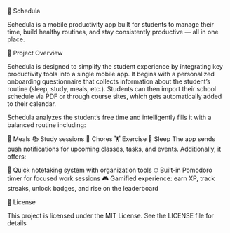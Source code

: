📅 Schedula

Schedula is a mobile productivity app built for students to manage their time, build healthy routines, and stay consistently productive — all in one place.

🚀 Project Overview

Schedula is designed to simplify the student experience by integrating key productivity tools into a single mobile app. It begins with a personalized onboarding questionnaire that collects information about the student’s routine (sleep, study, meals, etc.). Students can then import their school schedule via PDF or through course sites, which gets automatically added to their calendar.

Schedula analyzes the student’s free time and intelligently fills it with a balanced routine including:

🥗 Meals
📚 Study sessions
🧹 Chores
🏋️ Exercise
🛌 Sleep
The app sends push notifications for upcoming classes, tasks, and events. Additionally, it offers:

📝 Quick notetaking system with organization tools
⏱ Built-in Pomodoro timer for focused work sessions
🎮 Gamified experience: earn XP, track streaks, unlock badges, and rise on the leaderboard

📄 License

This project is licensed under the MIT License. See the LICENSE file for details
